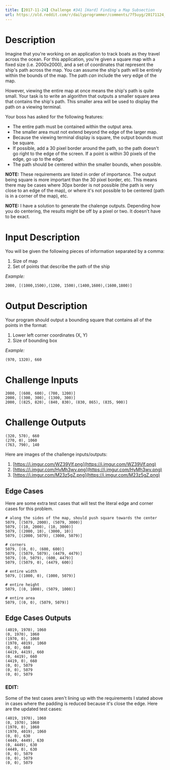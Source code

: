 ```yaml
---
title: [2017-11-24] Challenge #341 [Hard] Finding a Map Subsection
url: https://old.reddit.com/r/dailyprogrammer/comments/7f5uyg/20171124_challenge_341_hard_finding_a_map/
---
```


# Description
Imagine that you're working on an application to track boats as they travel across the ocean.  For this application, you're given a square map with a fixed size (i.e. 2000x2000), and a set of coordinates that represent the ship's path across the map.  You can assume the ship's path will be entirely within the bounds of the map.  The path *can* include the very edge of the map.

However, viewing the entire map at once means the ship's path is quite small.  Your task is to write an algorithm that outputs a smaller square area that contains the ship's path.  This smaller area will be used to display the path on a viewing terminal.  

Your boss has asked for the following features:    

* The entire path must be contained within the output area.
* The smaller area must not extend beyond the edge of the larger map.
* Because the viewing terminal display is square, the output bounds must be square.
* If possible, add a 30 pixel border around the path, so the path doesn't go right to the edge of the screen.  If a point is within 30 pixels of the edge, go up to the edge.
* The path should be centered within the smaller bounds, when possible.

**NOTE:**  These requirements are listed in order of importance.  The output being square is more important than the 30 pixel border, etc.  This means there may be cases where 30px border is not possible (the path is very close to an edge of the map), or where it's not possible to be centered (path is in a corner of the map), etc.

**NOTE:** I have a solution to generate the chalenge outputs.  Depending how you do centering, the results might be off by a pixel or two.  It doesn't have to be exact.


# Input Description
You will be given the following pieces of information separated by a comma:

1. Size of map
3. Set of points that describe the path of the ship

*Example:*

    2000, [(1000,1500),(1200, 1500),(1400,1600),(1600,1800)]


# Output Description
Your program should output a bounding square that contains all of the points in the format:

1. Lower left corner coordinates (X, Y)
2. Size of bounding box        

*Example:*

    (970, 1320), 660

# Challenge Inputs

    2000, [(600, 600), (700, 1200)]
    2000, [(300, 300), (1300, 300)]
    2000, [(825, 820), (840, 830), (830, 865), (835, 900)]
    

# Challenge Outputs

    (320, 570), 660
    (270, 0), 1060
    (763, 790), 140

Here are images of the challenge inputs/outputs:   
 
1. [https://i.imgur.com/WZ39Vlf.png](https://i.imgur.com/WZ39Vlf.png)
2. [https://i.imgur.com/HyMh3wv.png](https://i.imgur.com/HyMh3wv.png)
3. [https://i.imgur.com/M23z5gZ.png](https://i.imgur.com/M23z5gZ.png)

    
## Edge Cases
Here are some extra test cases that will test the literal edge and corner cases for this problem.

    # along the sides of the map, should push square towards the center
    5079, [(5079, 2000), (5079, 3000)]
    5079, [(10, 2000), (10, 3000)]
    5079, [(2000, 10), (3000, 10)]
    5079, [(2000, 5079), (3000, 5079)]

    # corners
    5079, [(0, 0), (600, 600)]
    5079, [(5079, 5079), (4479, 4479)]
    5079, [(0, 5079), (600, 4479)]
    5079, [(5079, 0), (4479, 600)]

    # entire width
    5079, [(1000, 0), (1000, 5079)]

    # entire height
    5079, [(0, 1000), (5079, 1000)]

    # entire area
    5079, [(0, 0), (5079, 5079)]


## Edge Cases Outputs

    (4019, 1970), 1060
    (0, 1970), 1060
    (1970, 0), 1060
    (1970, 4019), 1060
    (0, 0), 660
    (4419, 4419), 660
    (0, 4419), 660
    (4419, 0), 660
    (0, 0), 5079
    (0, 0), 5079
    (0, 0), 5079


### EDIT:
Some of the test cases aren't lining up with the requirements I stated above in cases where the padding is reduced because it's close the edge.  Here are the updated test cases:


    (4019, 1970), 1060
    (0, 1970), 1060
    (1970, 0), 1060
    (1970, 4019), 1060
    (0, 0), 630
    (4449, 4449), 630
    (0, 4449), 630
    (4449, 0), 630
    (0, 0), 5079
    (0, 0), 5079
    (0, 0), 5079
